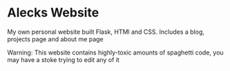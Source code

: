 # Alecks Website

My own personal website built Flask, HTMl and CSS. Includes a blog, projects page and about me page

Warning: This website contains highly-toxic amounts of spaghetti code, you may have a stoke trying to edit any of it
